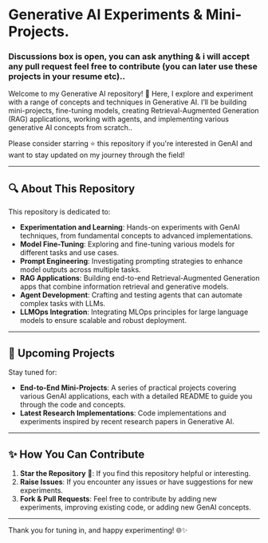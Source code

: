 # Generative AI Experiments & Mini-Projects.

### Discussions box is open, you can ask anything & i will accept any pull request feel free to contribute (you can later use these projects in your resume etc)..

Welcome to my Generative AI repository! 🌟 Here, I explore and experiment with a range of concepts and techniques in Generative AI. I’ll be building mini-projects, fine-tuning models, creating Retrieval-Augmented Generation (RAG) applications, working with agents, and implementing various generative AI concepts from scratch..

Please consider starring ⭐ this repository if you're interested in GenAI and want to stay updated on my journey through the field!

---

## 🔍 About This Repository

This repository is dedicated to:
- **Experimentation and Learning**: Hands-on experiments with GenAI techniques, from fundamental concepts to advanced implementations.
- **Model Fine-Tuning**: Exploring and fine-tuning various models for different tasks and use cases.
- **Prompt Engineering**: Investigating prompting strategies to enhance model outputs across multiple tasks.
- **RAG Applications**: Building end-to-end Retrieval-Augmented Generation apps that combine information retrieval and generative models.
- **Agent Development**: Crafting and testing agents that can automate complex tasks with LLMs.
- **LLMOps Integration**: Integrating MLOps principles for large language models to ensure scalable and robust deployment.

---

## 🚀 Upcoming Projects

Stay tuned for:
- **End-to-End Mini-Projects**: A series of practical projects covering various GenAI applications, each with a detailed README to guide you through the code and concepts.
- **Latest Research Implementations**: Code implementations and experiments inspired by recent research papers in Generative AI.


---

## ✨ How You Can Contribute

1. **Star the Repository** 🌟: If you find this repository helpful or interesting.
2. **Raise Issues**: If you encounter any issues or have suggestions for new experiments.
3. **Fork & Pull Requests**: Feel free to contribute by adding new experiments, improving existing code, or adding new GenAI concepts.
---

Thank you for tuning in, and happy experimenting! 🌐✨
